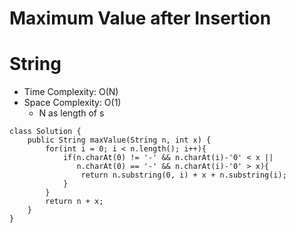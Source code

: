 # Maximum Value after Insertion
# String
* Time Complexity: O(N)
* Space Complexity: O(1)
	* N as length of s
```
class Solution {
    public String maxValue(String n, int x) {
        for(int i = 0; i < n.length(); i++){
            if(n.charAt(0) != '-' && n.charAt(i)-'0' < x ||
               n.charAt(0) == '-' && n.charAt(i)-'0' > x){
                return n.substring(0, i) + x + n.substring(i);
            }
        }
        return n + x;
    }
}
```